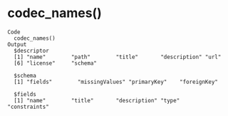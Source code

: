 # codec_names()

    Code
      codec_names()
    Output
      $descriptor
      [1] "name"        "path"        "title"       "description" "url"        
      [6] "license"     "schema"     
      
      $schema
      [1] "fields"        "missingValues" "primaryKey"    "foreignKey"   
      
      $fields
      [1] "name"        "title"       "description" "type"        "constraints"
      

